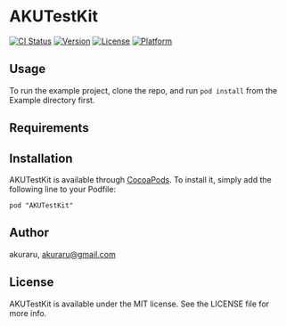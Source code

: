 # AKUTestKit

[![CI Status](http://img.shields.io/travis/akuraru/AKUTestKit.svg?style=flat)](https://travis-ci.org/akuraru/AKUTestKit)
[![Version](https://img.shields.io/cocoapods/v/AKUTestKit.svg?style=flat)](http://cocoadocs.org/docsets/AKUTestKit)
[![License](https://img.shields.io/cocoapods/l/AKUTestKit.svg?style=flat)](http://cocoadocs.org/docsets/AKUTestKit)
[![Platform](https://img.shields.io/cocoapods/p/AKUTestKit.svg?style=flat)](http://cocoadocs.org/docsets/AKUTestKit)

## Usage

To run the example project, clone the repo, and run `pod install` from the Example directory first.

## Requirements

## Installation

AKUTestKit is available through [CocoaPods](http://cocoapods.org). To install
it, simply add the following line to your Podfile:

    pod "AKUTestKit"

## Author

akuraru, akuraru@gmail.com

## License

AKUTestKit is available under the MIT license. See the LICENSE file for more info.

